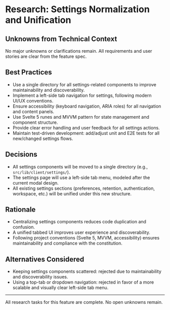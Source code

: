 # Research: Settings Normalization and Unification

## Unknowns from Technical Context
No major unknowns or clarifications remain. All requirements and user stories are clear from the feature spec.

## Best Practices
- Use a single directory for all settings-related components to improve maintainability and discoverability.
- Implement a left-side tab navigation for settings, following modern UI/UX conventions.
- Ensure accessibility (keyboard navigation, ARIA roles) for all navigation and content panels.
- Use Svelte 5 runes and MVVM pattern for state management and component structure.
- Provide clear error handling and user feedback for all settings actions.
- Maintain test-driven development: add/adjust unit and E2E tests for all new/changed settings flows.

## Decisions
- All settings components will be moved to a single directory (e.g., `src/lib/client/settings/`).
- The settings page will use a left-side tab menu, modeled after the current modal design.
- All existing settings sections (preferences, retention, authentication, workspace, etc.) will be unified under this new structure.

## Rationale
- Centralizing settings components reduces code duplication and confusion.
- A unified tabbed UI improves user experience and discoverability.
- Following project conventions (Svelte 5, MVVM, accessibility) ensures maintainability and compliance with the constitution.

## Alternatives Considered
- Keeping settings components scattered: rejected due to maintainability and discoverability issues.
- Using a top-tab or dropdown navigation: rejected in favor of a more scalable and visually clear left-side tab menu.

---

All research tasks for this feature are complete. No open unknowns remain.
